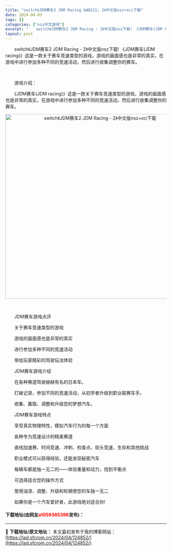 ```yaml
---
title: "switch《JDM赛车2 JDM Racing &#8211; 2》中文版nsz+xci下载"
date: 2024-04-03
tags: []
categories: ["nsz中文游戏"]
excerpt: "　　switch《JDM赛车2 JDM Racing - 2》中文版nsz下载! 《JDM赛车(JDM racing)》这是一款关于赛车竞速类型的游戏，游戏的画面感也是非常的真实，在游戏中进行参加多种不同的竞速活动，然后进行收集调整你的赛车。 &nbsp; 　　游戏介绍： 　　《JDM赛车(JDM &hellip;"
layout: post
---
```


 <p>　　switch《JDM赛车2 JDM Racing - 2》中文版nsz下载! 《JDM赛车(JDM racing)》这是一款关于赛车竞速类型的游戏，游戏的画面感也是非常的真实，在游戏中进行参加多种不同的竞速活动，然后进行收集调整你的赛车。</p> <p>&nbsp;</p> <p>　　游戏介绍：</p> <p>　　《JDM赛车(JDM racing)》这是一款关于赛车竞速类型的游戏，游戏的画面感也是非常的真实，在游戏中进行参加多种不同的竞速活动，然后进行收集调整你的赛车。</p> <p align="center"><img align="" border="0" src="https://lad.sfcrom.cn/wp-content/uploads/2024/04/20240403_660d6f55e42cb.jpg" width="576" alt="switch《JDM赛车2 JDM Racing - 2》中文版nsz+xci下载" /></p> <p align="center">&nbsp;</p> <p>　　JDM赛车游戏点评</p> <p>　　关于赛车竞速类型的游戏</p> <p>　　游戏的画面感也是非常的真实</p> <p>　　进行参加多种不同的竞速活动</p> <p>　　带给玩家精彩的驾驶玩法体验</p> <p>　　JDM赛车游戏介绍</p> <p>　　在各种赛道驾驶赫赫有名的日本车。</p> <p>　　打破记录，参加不同的竞速活动，从初学者升级到职业联赛车手。</p> <p>　　收集、赢取、调整和升级您的梦想汽车。</p> <p>　　JDM赛车游戏特点</p> <p>　　享受真实物理特性，模拟汽车行为的每一个方面</p> <p>　　各种专为竞速设计的精美赛道</p> <p>　　直线加速赛、时间竞速、冲刺、检查点、街头竞速、生存和其他挑战</p> <p>　　职业模式可以获得经验，还能发现秘密汽车</p> <p>　　每辆车都是独一无二的&mdash;&mdash;体验重量和动力，找到平衡点</p> <p>　　可选择适合您的操作方式</p> <p>　　使用油漆、调整、升级和轮辋使您的车独一无二</p> <p>　　如果你是一个汽车爱好者，此游戏绝对适合你!</p> <p><h4>下载地址(由网友<font color="red">a1059365396</font>发布)：</h4></p> 

---
📖 **下载地址/原文地址：** 本文最初发布于我的博客网站：[https://lad.sfcrom.cn/2024/04/124852/](https://lad.sfcrom.cn/2024/04/124852/)
